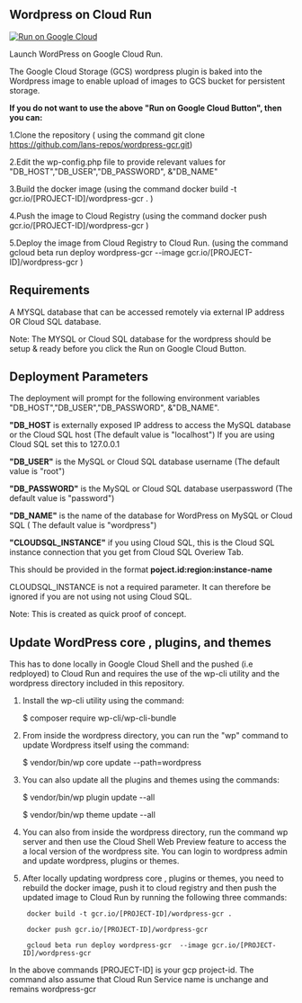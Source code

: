 ## Wordpress on Cloud Run

[![Run on Google Cloud](https://storage.googleapis.com/cloudrun/button.svg)](https://console.cloud.google.com/cloudshell/editor?shellonly=true&cloudshell_image=gcr.io/cloudrun/button&cloudshell_git_repo=https://github.com/lans-repos/wordpress-gcr.git)

Launch WordPress on Google Cloud Run. 

The Google Cloud Storage (GCS) wordpress plugin is baked into the Wordpress image to enable upload of images to GCS bucket for persistent storage.

**If you do not want to use the above "Run on Google Cloud Button", then you can:**

 1.Clone the repository ( using the command git clone https://github.com/lans-repos/wordpress-gcr.git)
 
 2.Edit the wp-config.php file to provide relevant values for  "DB_HOST","DB_USER","DB_PASSWORD", &"DB_NAME" 
 
 3.Build the docker image (using the command  docker build -t gcr.io/[PROJECT-ID]/wordpress-gcr .  )
 
 4.Push the image to Cloud Registry (using the command  docker push gcr.io/[PROJECT-ID]/wordpress-gcr )
 
 5.Deploy the image from Cloud Registry to Cloud Run. (using the command gcloud beta run deploy wordpress-gcr  --image gcr.io/[PROJECT-ID]/wordpress-gcr )

## Requirements
A  MYSQL database that can be accessed remotely via external IP address  OR  Cloud SQL database.

Note: The  MYSQL or Cloud SQL  database for the wordpress should be setup & ready before you click the Run on Google Cloud Button.

## Deployment Parameters
The deployment will prompt for the following environment variables "DB_HOST","DB_USER","DB_PASSWORD", &"DB_NAME".
 
**"DB_HOST** is externally exposed IP address to access the MySQL database or the Cloud SQL host (The default value is "localhost")
 If you are using Cloud SQL set this to 127.0.0.1
 
**"DB_USER"** is the MySQL or Cloud SQL  database username (The default value is "root")
 
 **"DB_PASSWORD"** is the MySQL or Cloud SQL database userpassword (The default value is "password")
 
**"DB_NAME"** is the name of the database for WordPress on MySQL or Cloud SQL ( The default value is "wordpress")
 
 **"CLOUDSQL_INSTANCE"** if you using Cloud SQL, this is the Cloud SQL instance connection that you get from Cloud SQL Overiew Tab. 
 
 This should be provided in the  format **poject.id:region:instance-name**

 CLOUDSQL_INSTANCE is not a required parameter. It can therefore be ignored if you are not using not using Cloud SQL.
 
 
Note: This is created as quick proof of concept.

## Update WordPress core , plugins, and themes

This has to done locally in Google Cloud Shell and the pushed (i.e redployed) to Cloud Run and requires the use of the wp-cli utility and the wordpress directory included in this repository.

1.  Install the wp-cli utility using the command:

     $ composer require wp-cli/wp-cli-bundle

2. From inside the wordpress directory, you can run the "wp" command to update Wordpress itself using the command:

     $ vendor/bin/wp core update --path=wordpress
    
3. You can also update all the plugins and themes using the commands:

    $ vendor/bin/wp plugin update --all
    
    $ vendor/bin/wp theme update --all
    
4. You can also from inside the wordpress directory, run the command wp server and then use the Cloud Shell Web Preview feature to access the a local version of the wordpress site. You can login to wordpress admin and update wordpress, plugins or themes.

5. After locally updating wordpress core , plugins or themes, you need to rebuild the docker image, push it to cloud registry and then push the updated image  to Cloud Run by running the following three commands:

        docker build -t gcr.io/[PROJECT-ID]/wordpress-gcr .
        
        docker push gcr.io/[PROJECT-ID]/wordpress-gcr

        gcloud beta run deploy wordpress-gcr  --image gcr.io/[PROJECT-ID]/wordpress-gcr
        
     
 In the above commands  [PROJECT-ID] is your gcp project-id. The command also assume that Cloud Run Service name is unchange and remains wordpress-gcr
   




